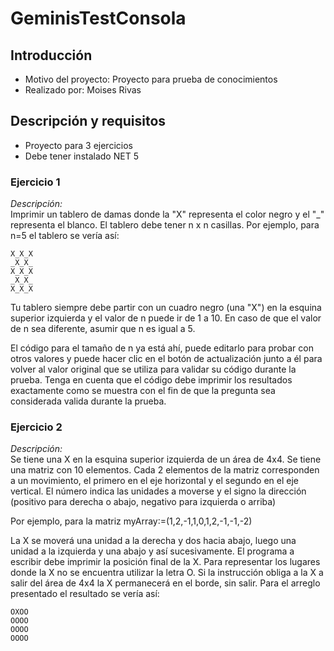 # **GeminisTestConsola**
## Introducción

- Motivo del proyecto: Proyecto para prueba de conocimientos
- Realizado por: Moises Rivas

## Descripción y requisitos
- Proyecto para 3 ejercicios
- Debe tener instalado NET 5

### Ejercicio 1
*Descripción:* \
Imprimir un tablero de damas donde la "X" representa el color negro y el "_" representa el blanco. 
El tablero debe tener n x n casillas. Por ejemplo, para n=5 el tablero se vería así:

```
X_X_X
_X_X_
X_X_X
_X_X_
X_X_X
```

Tu tablero siempre debe partir con un cuadro negro (una "X") en la esquina superior izquierda y 
el valor de n puede ir de 1 a 10. En caso de que el valor de n sea diferente, asumir que n es igual a 5.

El código para el tamaño de n ya está ahí, puede editarlo para probar con otros valores y puede 
hacer clic en el botón de actualización junto a él para volver al valor original que se utiliza 
para validar su código durante la prueba. Tenga en cuenta que el código debe imprimir los resultados 
exactamente como se muestra con el fin de que la pregunta sea considerada valida durante la prueba.

### Ejercicio 2
*Descripción:* \
Se tiene una X en la esquina superior izquierda de un área de 4x4. Se tiene una matriz con 10 elementos. 
Cada 2 elementos de la matriz corresponden a un movimiento, el primero en el eje horizontal y el segundo 
en el eje vertical. El número indica las unidades a moverse y el signo la dirección (positivo para derecha 
o abajo, negativo para izquierda o arriba)

Por ejemplo, para la matriz myArray:=(1,2,-1,1,0,1,2,-1,-1,-2)

La X se moverá una unidad a la derecha y dos hacia abajo, luego una unidad a la izquierda y una abajo y 
así sucesivamente. El programa a escribir debe imprimir la posición final de la X. Para representar los 
lugares donde la X no se encuentra utilizar la letra O. Si la instrucción obliga a la X a salir del área 
de 4x4 la X permanecerá en el borde, sin salir. Para el arreglo presentado el resultado se vería así:

```
OXOO
OOOO
OOOO
OOOO
```

